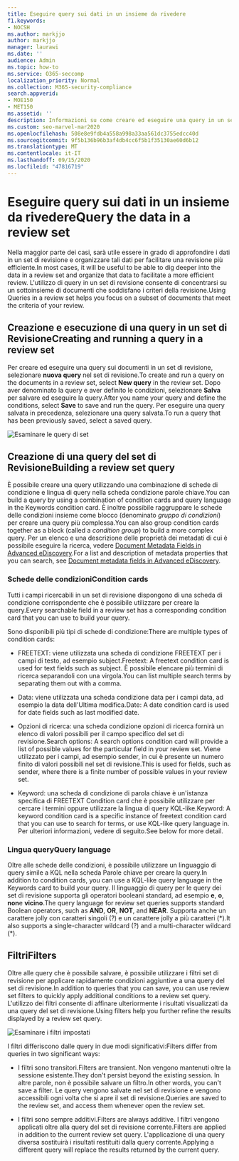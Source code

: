 ```yaml
---
title: Eseguire query sui dati in un insieme da rivedere
f1.keywords:
- NOCSH
ms.author: markjjo
author: markjjo
manager: laurawi
ms.date: ''
audience: Admin
ms.topic: how-to
ms.service: O365-seccomp
localization_priority: Normal
ms.collection: M365-security-compliance
search.appverid:
- MOE150
- MET150
ms.assetid: ''
description: Informazioni su come creare ed eseguire una query in un set di revisione per organizzare i dati per una revisione più efficiente in un caso avanzato di eDiscovery.
ms.custom: seo-marvel-mar2020
ms.openlocfilehash: 508e8e9fdb4a558a998a33aa561dc3755edcc40d
ms.sourcegitcommit: 9f5b136b96b3af4db4cc6f5b1f35130ae60d6b12
ms.translationtype: MT
ms.contentlocale: it-IT
ms.lasthandoff: 09/15/2020
ms.locfileid: "47816719"
---
```

# <a name="query-the-data-in-a-review-set"></a><span data-ttu-id="779fd-103">Eseguire query sui dati in un insieme da rivedere</span><span class="sxs-lookup"><span data-stu-id="779fd-103">Query the data in a review set</span></span>

<span data-ttu-id="779fd-104">Nella maggior parte dei casi, sarà utile essere in grado di approfondire i dati in un set di revisione e organizzare tali dati per facilitare una revisione più efficiente.</span><span class="sxs-lookup"><span data-stu-id="779fd-104">In most cases, it will be useful to be able to dig deeper into the data in a review set and organize that data to facilitate a more efficient review.</span></span> <span data-ttu-id="779fd-105">L'utilizzo di query in un set di revisione consente di concentrarsi su un sottoinsieme di documenti che soddisfano i criteri della revisione.</span><span class="sxs-lookup"><span data-stu-id="779fd-105">Using Queries in a review set helps you focus on a subset of documents that meet the criteria of your review.</span></span>

## <a name="creating-and-running-a-query-in-a-review-set"></a><span data-ttu-id="779fd-106">Creazione e esecuzione di una query in un set di Revisione</span><span class="sxs-lookup"><span data-stu-id="779fd-106">Creating and running a query in a review set</span></span>

<span data-ttu-id="779fd-107">Per creare ed eseguire una query sui documenti in un set di revisione, selezionare **nuova query** nel set di revisione.</span><span class="sxs-lookup"><span data-stu-id="779fd-107">To create and run a query on the documents in a review set, select **New query** in the review set.</span></span> <span data-ttu-id="779fd-108">Dopo aver denominato la query e aver definito le condizioni, selezionare **Salva** per salvare ed eseguire la query.</span><span class="sxs-lookup"><span data-stu-id="779fd-108">After you name your query and define the conditions, select **Save** to save and run the query.</span></span> <span data-ttu-id="779fd-109">Per eseguire una query salvata in precedenza, selezionare una query salvata.</span><span class="sxs-lookup"><span data-stu-id="779fd-109">To run a query that has been previously saved, select a saved query.</span></span>

![Esaminare le query di set](../media/AeDReviewSetQueries.png)

## <a name="building-a-review-set-query"></a><span data-ttu-id="779fd-111">Creazione di una query del set di Revisione</span><span class="sxs-lookup"><span data-stu-id="779fd-111">Building a review set query</span></span>

<span data-ttu-id="779fd-112">È possibile creare una query utilizzando una combinazione di schede di condizione e lingua di query nella scheda condizione parole chiave.</span><span class="sxs-lookup"><span data-stu-id="779fd-112">You can build a query by using a combination of condition cards and query language in the Keywords condition card.</span></span> <span data-ttu-id="779fd-113">È inoltre possibile raggruppare le schede delle condizioni insieme come blocco (denominato *gruppo di condizioni*) per creare una query più complessa.</span><span class="sxs-lookup"><span data-stu-id="779fd-113">You can also group condition cards together as a block (called a *condition group*) to build a more complex query.</span></span> <span data-ttu-id="779fd-114">Per un elenco e una descrizione delle proprietà dei metadati di cui è possibile eseguire la ricerca, vedere [Document Metadata Fields in Advanced eDiscovery](document-metadata-fields-in-Advanced-eDiscovery.md).</span><span class="sxs-lookup"><span data-stu-id="779fd-114">For a list and description of metadata properties that you can search, see [Document metadata fields in Advanced eDiscovery](document-metadata-fields-in-Advanced-eDiscovery.md).</span></span>

### <a name="condition-cards"></a><span data-ttu-id="779fd-115">Schede delle condizioni</span><span class="sxs-lookup"><span data-stu-id="779fd-115">Condition cards</span></span>

<span data-ttu-id="779fd-116">Tutti i campi ricercabili in un set di revisione dispongono di una scheda di condizione corrispondente che è possibile utilizzare per creare la query.</span><span class="sxs-lookup"><span data-stu-id="779fd-116">Every searchable field in a review set has a corresponding condition card that you can use to build your query.</span></span>

<span data-ttu-id="779fd-117">Sono disponibili più tipi di schede di condizione:</span><span class="sxs-lookup"><span data-stu-id="779fd-117">There are multiple types of condition cards:</span></span>

- <span data-ttu-id="779fd-118">FREETEXT: viene utilizzata una scheda di condizione FREETEXT per i campi di testo, ad esempio subject.</span><span class="sxs-lookup"><span data-stu-id="779fd-118">Freetext: A freetext condition card is used for text fields such as subject.</span></span> <span data-ttu-id="779fd-119">È possibile elencare più termini di ricerca separandoli con una virgola.</span><span class="sxs-lookup"><span data-stu-id="779fd-119">You can list multiple search terms by separating them out with a comma.</span></span>

- <span data-ttu-id="779fd-120">Data: viene utilizzata una scheda condizione data per i campi data, ad esempio la data dell'Ultima modifica.</span><span class="sxs-lookup"><span data-stu-id="779fd-120">Date: A date condition card is used for date fields such as last modified date.</span></span>

- <span data-ttu-id="779fd-121">Opzioni di ricerca: una scheda condizione opzioni di ricerca fornirà un elenco di valori possibili per il campo specifico del set di revisione.</span><span class="sxs-lookup"><span data-stu-id="779fd-121">Search options: A search options condition card will provide a list of possible values for the particular field in your review set.</span></span> <span data-ttu-id="779fd-122">Viene utilizzato per i campi, ad esempio sender, in cui è presente un numero finito di valori possibili nel set di revisione.</span><span class="sxs-lookup"><span data-stu-id="779fd-122">This is used for fields, such as sender, where there is a finite number of possible values in your review set.</span></span>

- <span data-ttu-id="779fd-123">Keyword: una scheda di condizione di parola chiave è un'istanza specifica di FREETEXT Condition card che è possibile utilizzare per cercare i termini oppure utilizzare la lingua di query KQL-like.</span><span class="sxs-lookup"><span data-stu-id="779fd-123">Keyword: A keyword condition card is a specific instance of freetext condition card that you can use to search for terms, or use KQL-like query language in.</span></span> <span data-ttu-id="779fd-124">Per ulteriori informazioni, vedere di seguito.</span><span class="sxs-lookup"><span data-stu-id="779fd-124">See below for more detail.</span></span>

### <a name="query-language"></a><span data-ttu-id="779fd-125">Lingua query</span><span class="sxs-lookup"><span data-stu-id="779fd-125">Query language</span></span>

<span data-ttu-id="779fd-126">Oltre alle schede delle condizioni, è possibile utilizzare un linguaggio di query simile a KQL nella scheda Parole chiave per creare la query.</span><span class="sxs-lookup"><span data-stu-id="779fd-126">In addition to condition cards, you can use a KQL-like query language in the Keywords card to build your query.</span></span> <span data-ttu-id="779fd-127">Il linguaggio di query per le query dei set di revisione supporta gli operatori booleani standard, ad esempio **e**, **o**, **non**e **vicino**.</span><span class="sxs-lookup"><span data-stu-id="779fd-127">The query language for review set queries supports standard Boolean operators, such as **AND**, **OR**, **NOT**, and **NEAR**.</span></span> <span data-ttu-id="779fd-128">Supporta anche un carattere jolly con caratteri singoli (?) e un carattere jolly a più caratteri (\*).</span><span class="sxs-lookup"><span data-stu-id="779fd-128">It also supports a single-character wildcard (?) and a multi-character wildcard (\*).</span></span>

## <a name="filters"></a><span data-ttu-id="779fd-129">Filtri</span><span class="sxs-lookup"><span data-stu-id="779fd-129">Filters</span></span>

<span data-ttu-id="779fd-130">Oltre alle query che è possibile salvare, è possibile utilizzare i filtri set di revisione per applicare rapidamente condizioni aggiuntive a una query del set di revisione.</span><span class="sxs-lookup"><span data-stu-id="779fd-130">In addition to queries that you can save, you can use review set filters to quickly apply additional conditions to a review set query.</span></span> <span data-ttu-id="779fd-131">L'utilizzo dei filtri consente di affinare ulteriormente i risultati visualizzati da una query del set di revisione.</span><span class="sxs-lookup"><span data-stu-id="779fd-131">Using filters help you further refine the results displayed by a review set query.</span></span>

![Esaminare i filtri impostati](../media/AeDReviewSetFilters.png)

<span data-ttu-id="779fd-133">I filtri differiscono dalle query in due modi significativi:</span><span class="sxs-lookup"><span data-stu-id="779fd-133">Filters differ from queries in two significant ways:</span></span>

- <span data-ttu-id="779fd-134">I filtri sono transitori.</span><span class="sxs-lookup"><span data-stu-id="779fd-134">Filters are transient.</span></span> <span data-ttu-id="779fd-135">Non vengono mantenuti oltre la sessione esistente.</span><span class="sxs-lookup"><span data-stu-id="779fd-135">They don't persist beyond the existing session.</span></span> <span data-ttu-id="779fd-136">In altre parole, non è possibile salvare un filtro.</span><span class="sxs-lookup"><span data-stu-id="779fd-136">In other words, you can't save a filter.</span></span> <span data-ttu-id="779fd-137">Le query vengono salvate nel set di revisione e vengono accessibili ogni volta che si apre il set di revisione.</span><span class="sxs-lookup"><span data-stu-id="779fd-137">Queries are saved to the review set, and access them whenever open the review set.</span></span>

- <span data-ttu-id="779fd-138">I filtri sono sempre additivi.</span><span class="sxs-lookup"><span data-stu-id="779fd-138">Filters are always additive.</span></span> <span data-ttu-id="779fd-139">I filtri vengono applicati oltre alla query del set di revisione corrente.</span><span class="sxs-lookup"><span data-stu-id="779fd-139">Filters are applied in addition to the current review set query.</span></span> <span data-ttu-id="779fd-140">L'applicazione di una query diversa sostituirà i risultati restituiti dalla query corrente.</span><span class="sxs-lookup"><span data-stu-id="779fd-140">Applying a different query will replace the results returned by the current query.</span></span>
